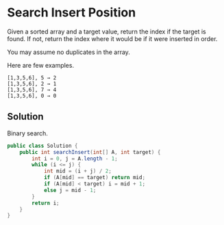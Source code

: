 # Search Insert Position

Given a sorted array and a target value, return the index if the target is found. If not, return the index where it would be if it were inserted in order.

You may assume no duplicates in the array.

Here are few examples.

    [1,3,5,6], 5 → 2
    [1,3,5,6], 2 → 1
    [1,3,5,6], 7 → 4
    [1,3,5,6], 0 → 0

## Solution

Binary search.

```java
public class Solution {
    public int searchInsert(int[] A, int target) {
        int i = 0, j = A.length - 1;
        while (i <= j) {
            int mid = (i + j) / 2;
            if (A[mid] == target) return mid;
            if (A[mid] < target) i = mid + 1;
            else j = mid - 1;
        }
        return i;
    }
}
```